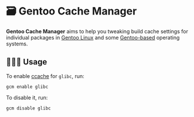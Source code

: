 # 🗃️ Gentoo Cache Manager

**Gentoo Cache Manager** aims to help you tweaking build cache settings for individual packages in [Gentoo Linux][gentoo] and some [Gentoo-based][gentoo-based] operating systems.

## 🧑🏽‍🔬 Usage

To enable [ccache][ccache] for `glibc`, run:
```shell
gcm enable glibc
```

To disable it, run:
```shell
gcm disable glibc
```

[gentoo]: https://www.gentoo.org
[gentoo-based]: https://wiki.gentoo.org/wiki/Distributions_based_on_Gentoo
[ccache]: https://wiki.gentoo.org/wiki/Ccache
